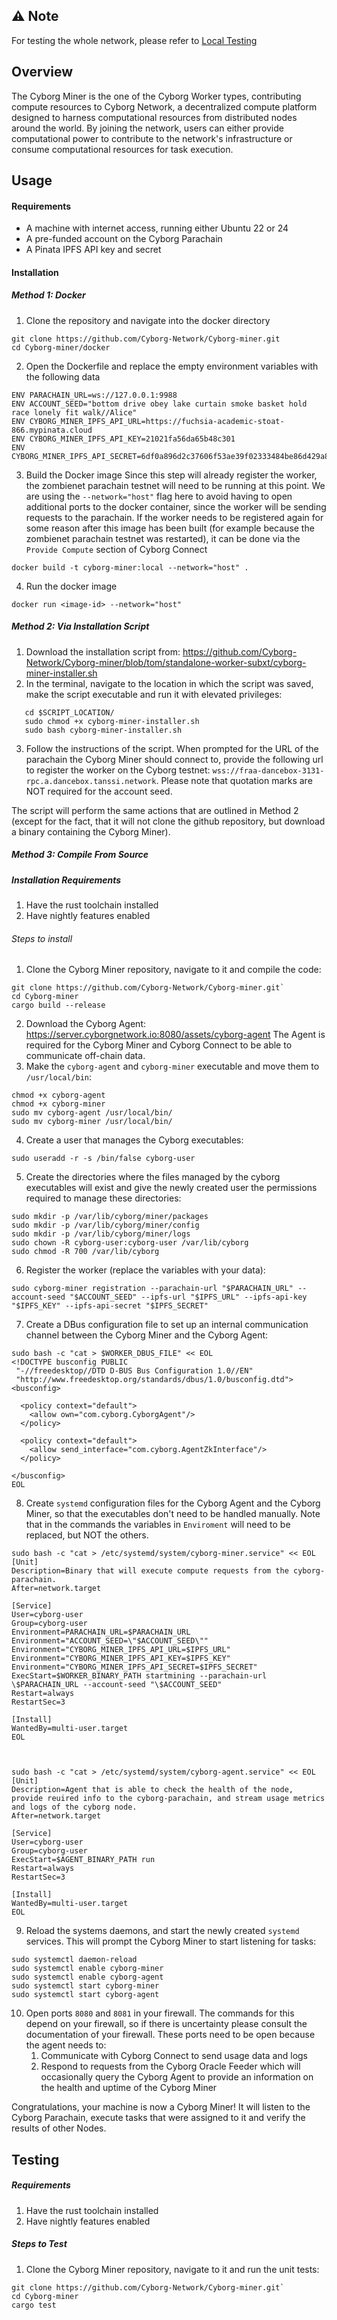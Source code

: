 ## ⚠️ Note
For testing the whole network, please refer to [Local Testing](https://github.com/Cyborg-Network/cyborg-parachain/blob/master/Local%20Testing.md#local-setup)
## Overview
The Cyborg Miner is the one of the Cyborg Worker types, contributing compute resources to Cyborg Network, a decentralized compute platform designed to harness computational resources from distributed nodes around the world. By joining the network, users can either provide computational power to contribute to the network's infrastructure or consume computational resources for task execution.
## Usage 
#### Requirements
- A machine with internet access, running either Ubuntu 22 or 24
- A pre-funded account on the Cyborg Parachain
- A Pinata IPFS API key and secret
#### Installation

##### Method 1: Docker
1. Clone the repository and navigate into the docker directory
```
git clone https://github.com/Cyborg-Network/Cyborg-miner.git
cd Cyborg-miner/docker
```
2. Open the Dockerfile and replace the empty environment variables with the following data
```
ENV PARACHAIN_URL=ws://127.0.0.1:9988
ENV ACCOUNT_SEED="bottom drive obey lake curtain smoke basket hold race lonely fit walk//Alice"
ENV CYBORG_MINER_IPFS_API_URL=https://fuchsia-academic-stoat-866.mypinata.cloud
ENV CYBORG_MINER_IPFS_API_KEY=21021fa56da65b48c301
ENV CYBORG_MINER_IPFS_API_SECRET=6df0a896d2c37606f53ae39f02333484be86d429a898e7c38fb8e4f67da16cb2
```
3. Build the Docker image
	Since this step will already register the worker, the zombienet parachain testnet will need to be running at this point. We are using the `--network="host"` flag here to avoid having to open additional ports to the docker container, since the worker will be sending requests to the parachain. If the worker needs to be registered again for some reason after this image has been built (for example because the zombienet parachain testnet was restarted), it can be done via the `Provide Compute` section of Cyborg Connect
```
docker build -t cyborg-miner:local --network="host" .
```
4. Run the docker image
```
docker run <image-id> --network="host"
```
##### Method 2: Via Installation Script
1. Download the installation script from: https://github.com/Cyborg-Network/Cyborg-miner/blob/tom/standalone-worker-subxt/cyborg-miner-installer.sh
2. In the terminal, navigate to the location in which the script was saved, make the script executable and run it with elevated privileges: 
```
   cd $SCRIPT_LOCATION/
   sudo chmod +x cyborg-miner-installer.sh
   sudo bash cyborg-miner-installer.sh
```
3. Follow the instructions of the script. When prompted for the URL of the parachain the Cyborg Miner should connect to, provide the following url to register the worker on the Cyborg testnet: `wss://fraa-dancebox-3131-rpc.a.dancebox.tanssi.network`. Please note that quotation marks are NOT required for the account seed.

The script will perform the same actions that are outlined in Method 2 (except for the fact, that it will not clone the github repository, but download a binary containing the Cyborg Miner).
##### Method 3: Compile From Source
##### Installation Requirements
1. Have the rust toolchain installed
2. Have nightly features enabled
###### Steps to install
1. Clone the Cyborg Miner repository, navigate to it and compile the code: 
```
git clone https://github.com/Cyborg-Network/Cyborg-miner.git`
cd Cyborg-miner
cargo build --release
```
2. Download the Cyborg Agent: 
   https://server.cyborgnetwork.io:8080/assets/cyborg-agent
   The Agent is required for the Cyborg Miner and Cyborg Connect to be able to communicate off-chain data.
3. Make the `cyborg-agent` and `cyborg-miner` executable and move them to  `/usr/local/bin`:
```
chmod +x cyborg-agent
chmod +x cyborg-miner
sudo mv cyborg-agent /usr/local/bin/
sudo mv cyborg-miner /usr/local/bin/
```
4. Create a user that manages the Cyborg executables:
```
sudo useradd -r -s /bin/false cyborg-user
```
5. Create the directories where the files managed by the cyborg executables will exist and give the newly created user the permissions required to manage these directories:
```
sudo mkdir -p /var/lib/cyborg/miner/packages
sudo mkdir -p /var/lib/cyborg/miner/config
sudo mkdir -p /var/lib/cyborg/miner/logs
sudo chown -R cyborg-user:cyborg-user /var/lib/cyborg
sudo chmod -R 700 /var/lib/cyborg
```
6. Register the worker (replace the variables with your data):
```
sudo cyborg-miner registration --parachain-url "$PARACHAIN_URL" --account-seed "$ACCOUNT_SEED" --ipfs-url "$IPFS_URL" --ipfs-api-key "$IPFS_KEY" --ipfs-api-secret "$IPFS_SECRET"
```
7. Create a DBus configuration file to set up an internal communication channel between the Cyborg Miner and the Cyborg Agent:
```
sudo bash -c "cat > $WORKER_DBUS_FILE" << EOL
<!DOCTYPE busconfig PUBLIC
 "-//freedesktop//DTD D-BUS Bus Configuration 1.0//EN"
 "http://www.freedesktop.org/standards/dbus/1.0/busconfig.dtd">
<busconfig>

  <policy context="default">
    <allow own="com.cyborg.CyborgAgent"/>
  </policy>

  <policy context="default">
    <allow send_interface="com.cyborg.AgentZkInterface"/>
  </policy>

</busconfig>
EOL
```
8. Create `systemd` configuration files for the Cyborg Agent and the Cyborg Miner, so that the executables don't need to be handled manually. Note that in the commands the variables in `Enviroment` will need to be replaced, but NOT the others.
```
sudo bash -c "cat > /etc/systemd/system/cyborg-miner.service" << EOL
[Unit]
Description=Binary that will execute compute requests from the cyborg-parachain.
After=network.target

[Service]
User=cyborg-user
Group=cyborg-user
Environment=PARACHAIN_URL=$PARACHAIN_URL
Environment="ACCOUNT_SEED=\"$ACCOUNT_SEED\""
Environment="CYBORG_MINER_IPFS_API_URL=$IPFS_URL"
Environment="CYBORG_MINER_IPFS_API_KEY=$IPFS_KEY"
Environment="CYBORG_MINER_IPFS_API_SECRET=$IPFS_SECRET"
ExecStart=$WORKER_BINARY_PATH startmining --parachain-url \$PARACHAIN_URL --account-seed "\$ACCOUNT_SEED"
Restart=always
RestartSec=3

[Install]
WantedBy=multi-user.target
EOL



sudo bash -c "cat > /etc/systemd/system/cyborg-agent.service" << EOL
[Unit]
Description=Agent that is able to check the health of the node, provide reuired info to the cyborg-parachain, and stream usage metrics and logs of the cyborg node.
After=network.target

[Service]
User=cyborg-user
Group=cyborg-user
ExecStart=$AGENT_BINARY_PATH run
Restart=always
RestartSec=3

[Install]
WantedBy=multi-user.target
EOL
```
9. Reload the systems daemons, and start the newly created `systemd` services. This will prompt the Cyborg Miner to start listening for tasks:
```
sudo systemctl daemon-reload
sudo systemctl enable cyborg-miner
sudo systemctl enable cyborg-agent
sudo systemctl start cyborg-miner
sudo systemctl start cyborg-agent
```
10. Open ports `8080` and `8081` in your firewall. The commands for this depend on your firewall, so if there is uncertainty please consult the documentation of your firewall. These ports need to be open because the agent needs to:
	1. Communicate with Cyborg Connect to send usage data and logs
	2. Respond to requests from the Cyborg Oracle Feeder which will occasionally query the Cyborg Agent to provide an information on the health and uptime of the Cyborg Miner

Congratulations, your machine is now a Cyborg Miner! It will listen to the Cyborg Parachain, execute tasks that were assigned to it and verify the results of other Nodes.

## Testing
##### Requirements
1. Have the rust toolchain installed
2. Have nightly features enabled
##### Steps to Test
1. Clone the Cyborg Miner repository, navigate to it and run the unit tests: 
```
git clone https://github.com/Cyborg-Network/Cyborg-miner.git`
cd Cyborg-miner
cargo test
```


